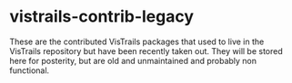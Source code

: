 # vistrails-contrib-legacy

These are the contributed VisTrails packages that used to live in the VisTrails repository but have been recently taken out. They will be stored here for posterity, but are old and unmaintained and probably non functional.
